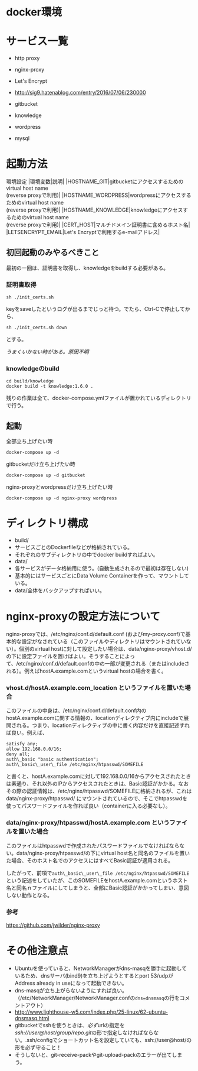 docker環境
====
# サービス一覧
- http proxy
 - nginx-proxy
 - Let's Encrypt
 - http://sig9.hatenablog.com/entry/2016/07/06/230000

- gitbucket
- knowledge
- wordpress
- mysql

# 起動方法
環境設定
|環境変数|説明|
|HOSTNAME_GIT|gitbucketにアクセスするためのvirtual host name<br>(reverse proxyで利用)|
|HOSTNAME_WORDPRESS|wordpressにアクセスするためのvirtual host name<br>(reverse proxyで利用)|
|HOSTNAME_KNOWLEDGE|knowledgeにアクセスするためのvirtual host name<br>(reverse proxyで利用)|
|CERT_HOST|マルチドメイン証明書に含めるホスト名|
|LETSENCRYPT_EMAIL|Let's Encryptで利用するe-mailアドレス|

## 初回起動のみやるべきこと

最初の一回は、証明書を取得し、knowledgeをbuildする必要がある。

### 証明書取得
```
sh ./init_certs.sh
```
keyをsaveしたというログが出るまでじっと待つ。でたら、Ctrl-Cで停止してから、
```
sh ./init_certs.sh down
```
とする。

*うまくいかない時がある。原因不明*

### knowledgeのbuild
```
cd build/knowledge
docker build -t knowledge:1.6.0 .
```

残りの作業は全て、docker-compose.ymlファイルが置かれているディレクトリで行う。

## 起動

全部立ち上げたい時
```
docker-compose up -d
```

gitbucketだけ立ち上げたい時
```
docker-compose up -d gitbucket
```

nginx-proxyとwordpressだけ立ち上げたい時
```
docker-compose up -d nginx-proxy wordpress
```

# ディレクトリ構成
- build/
 - サービスごとのDockerfileなどが格納されている。
 - それぞれのサブディレクトリの中でdocker buildすればよい。
- data/
 - 各サービスがデータ格納用に使う。(自動生成されるので最初は存在しない)
 - 基本的にはサービスごとにData Volume Containerを作って、マウントしている。
 - data/全体をバックアップすればいい。

# nginx-proxyの設定方法について
nginx-proxyでは、/etc/nginx/conf.d/default.conf (およびmy-proxy.conf)で基本的な設定がなされている（このファイルやディレクトリはマウントされていない）。個別のvirtual hostに対して設定したい場合は、data/nginx-proxy/vhost.d/の下に設定ファイルを置けばよい。そうすることによって、/etc/nginx/conf.d/default.confの中の一部が変更される（またはincludeされる）。例えばhostA.example.comというvirtual hostの場合を書く。

### vhost.d/hostA.example.com_location というファイルを置いた場合
このファイルの中身は、/etc/nginx/conf.d/default.conf内のhostA.example.comに関する情報の、locationディレクティブ内にincludeで展開される。つまり、locationディレクティブの中に書く内容だけを直接記述すれば良い。例えば、

```
satisfy any;
allow 192.168.0.0/16;
deny all;
auth\_basic "basic authentication";
auth\_basic\_user\_file /etc/nginx/htpasswd/SOMEFILE
```
と書くと、hostA.example.comに対して192.168.0.0/16からアクセスされたときは素通り、それ以外のIPからアクセスされたときは、Basic認証がかかる。なおその際の認証情報は、/etc/nginx/htpasswd/SOMEFILEに格納されるが、これはdata/nginx-proxy/htpasswd/ にマウントされているので、そこでhtpasswdを使ってパスワードファイルを作れば良い（containerに入る必要なし）。

### data/nginx-proxy/htpasswd/hostA.example.com というファイルを置いた場合
このファイルはhtpasswdで作成されたパスワードファイルでなければならない。data/nginx-proxy/htpasswd/の下にvirtual host名と同名のファイルを置いた場合、そのホスト名でのアクセスにはすべてBasic認証が適用される。

したがって、前項で`auth\_basic\_user\_file /etc/nginx/htpasswd/SOMEFILE`という記述をしていたが、このSOMEFILEをhostA.example.comというホスト名と同名ｎファイルにしてしまうと、全部にBasic認証がかかってしまい、意図しない動作となる。

### 参考
https://github.com/jwilder/nginx-proxy


# その他注意点
- Ubuntuを使っていると、NetworkManagerがdns-masqを勝手に起動しているため、dnsサーバ(bind9)を立ち上げようとするとport 53/udpがAddress already in useになって起動できない。
 - dns-masqが立ち上がらないようにすれば良い。（/etc/NetworkManager/NetworkManager.confの`dns=dnsmasq`の行をコメントアウト）
  - http://www.lighthouse-w5.com/index.php/25-linux/62-ubuntu-dnsmasq.html
- gitbucketでsshを使うときは、*必ず*urlの指定を*ssh://user@host/group/repo.git*の形で指定しなければならない。.ssh/configでショートカット名を設定していても、ssh://user@host/の形を必ず守ること！
 - そうしないと、git-receive-packやgit-upload-packのエラーが出てしまう。

